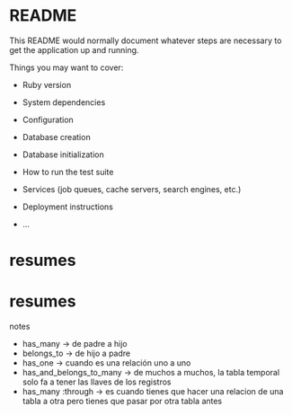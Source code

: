 # README

This README would normally document whatever steps are necessary to get the
application up and running.

Things you may want to cover:

* Ruby version

* System dependencies

* Configuration

* Database creation

* Database initialization

* How to run the test suite

* Services (job queues, cache servers, search engines, etc.)

* Deployment instructions

* ...
# resumes
# resumes





notes
- has_many -> de padre a hijo
- belongs_to -> de hijo a padre
- has_one -> cuando es una relación uno a uno
- has_and_belongs_to_many -> de muchos a muchos, la tabla temporal solo fa a tener las llaves de los registros
- has_many :through -> es cuando tienes que hacer una relacion de una tabla a otra pero tienes que pasar por otra tabla antes 
